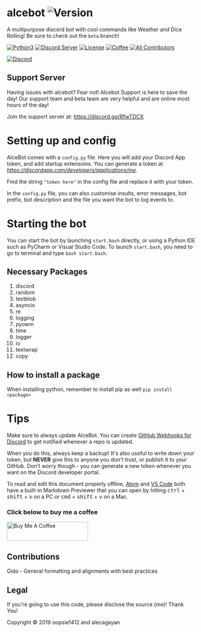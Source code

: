 # alcebot ![Version](https://img.shields.io/badge/version-1.1.3-blue?logo=verizon)
A multipurpose discord bot with cool commands like Weather and Dice Rolling! Be sure to check out the ```beta``` branch!

[![Python3](https://img.shields.io/badge/python-3.7-blue?logo=python)](https://github.com/oopsie1412/alcebot)
[![Discord Server](https://img.shields.io/badge/Support-Discord%20Server-blue?logo=discord)](https://discord.gg/My8wut2)
[![License](https://img.shields.io/badge/license-Mozilla-blue?logo=mozilla)](https://github.com/oopsie1412/alcebot/blob/master/LICENSE)
[![Coffee](https://img.shields.io/badge/support-buy%20me%20a%20coffee!-orange?logo=buymeacoffee)](https://www.buymeacoffee.com/alce)
[![All Contributors](https://img.shields.io/badge/all_contributors-2-orange.svg)](#contributors)

[![Discord](https://discordapp.com/api/guilds/636335345994039324/widget.png?style=shield)](https://discord.gg/RfwTDCX)

## Support Server
Having issues with alcebot? Fear not! Alcebot Support is here to save the day! Our support team and beta team are very helpful and are online most hours of the day! 

Join the support server at: https://discord.gg/RfwTDCX

# Setting up and config
AlceBot comes with a `config.py` file. Here you will add your Discord App token, and add startup extensions. You can generate a token at *https://discordapp.com/developers/applications/me.*

Find the string `"token here"` in the config file and replace it with your token.

In the `config.py` file, you can also customise insults, error messages, bot prefix, bot description and the file you want the bot to log events to.

# Starting the bot
You can start the bot by launching `start.bash` directly, or using a Python IDE such as PyCharm or Visual Studio Code. To launch `start.bash`, you need to go to terminal and type `bash start.bash`.


## Necessary Packages
1. discord
2. random
3. textblob
4. asyncio
5. re
6. logging
7. pyowm
8. time
9. logger
10. io
11. textwrap
12. copy

## How to install a package
When installing python, remember to install pip as well
```pip install <package>```

# Tips
Make sure to always update AlceBot. You can create [GitHub Webhooks for Discord](https://support.discordapp.com/hc/en-us/articles/228383668-Intro-to-Webhooks) to get notified whenever a repo is updated.

When you do this, always keep a backup! It's also useful to write down your token, but **NEVER** give this to anyone you don't trust, or publish it to your GitHub. Don't worry though - you can generate a new token whenever you want on the Discord developer portal.

To read and edit this document properly offline, [Atom](https://atom.io/) and [VS Code](https://code.visualstudio.com/) both have a built-in Markdown Previewer that you can open by hitting <kbd>ctrl</kbd> + <kbd>shift</kbd> + <kbd>v</kbd> on a PC or <kbd>cmd</kbd> + <kbd>shift</kbd> + <kbd>v</kbd> on a Mac.

### Click below to buy me a coffee

<a href="https://www.buymeacoffee.com/alce" target="_blank"><img src="https://cdn.buymeacoffee.com/buttons/default-orange.png" alt="Buy Me A Coffee" style="height: 51px !important;width: 217px !important;" ></a>


## Contributions
Gido - General formatting and alignments with best practices

## Legal
If you're going to use this code, please disclose the source (me)! Thank You!

Copyright © 2019 oopsie1412 and alecagayan
